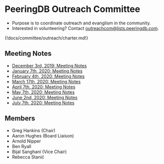 # PeeringDB Outreach Committee

- Purpose is to coordinate outreach and evanglism in the community.
- Interested in volunteering? Contact [outreachcom@lists.peeringdb.com](mailto:outreachcom@lists.peeringdb.com).

{!docs/committee/outreach/charter.md!}

## Meeting Notes

- [December 3rd, 2019: Meeting Notes](notes/2019-12-03_Outreach_Committee_Notes.pdf)
- [January 7th, 2020: Meeting Notes](notes/2020-01-07_Outreach_Committee_Notes.pdf)
- [February 4th, 2020: Meeting Notes](notes/2020-02-04_Outreach_Committee_Notes.pdf)
- [March 17th, 2020: Meeting Notes](notes/2020-03-17_Outreach_Committee_Notes.pdf)
- [April 7th, 2020: Meeting Notes](notes/2020-04-07_Outreach_Committee_Notes.pdf)
- [May 7th, 2020: Meeting Notes](notes/2020-05-07_Outreach_Committee_Notes.pdf)
- [June 2nd, 2020: Meeting Notes](notes/2020-06-02_Outreach_Committee_Notes.pdf)
- [July 7th, 2020: Meeting Notes](notes/2020-07-07_Outreach_Committee_Notes.pdf)

## Members

- Greg Hankins (Chair)
- Aaron Hughes (Board Liaison)
- Arnold Nipper
- Ben Ryall
- Bijal Sanghani (Vice Chair)
- Rebecca Stanić
